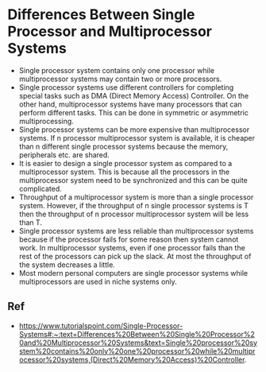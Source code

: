# Differences Between Single Processor and Multiprocessor Systems
- Single processor system contains only one processor while multiprocessor systems may contain two or more processors.
- Single processor systems use different controllers for completing special tasks such as DMA (Direct Memory Access) Controller. On the other hand, multiprocessor systems have many processors that can perform different tasks. This can be done in symmetric or asymmetric multiprocessing.
- Single processor systems can be more expensive than multiprocessor systems. If n processor multiprocessor system is available, it is cheaper than n different single processor systems because the memory, peripherals etc. are shared.
- It is easier to design a single processor system as compared to a multiprocessor system. This is because all the processors in the multiprocessor system need to be synchronized and this can be quite complicated.
- Throughput of a multiprocessor system is more than a single processor system. However, if the throughput of n single processor systems is T then the throughput of n processor multiprocessor system will be less than T.
- Single processor systems are less reliable than multiprocessor systems because if the processor fails for some reason then system cannot work. In multiprocessor systems, even if one processor fails than the rest of the processors can pick up the slack. At most the throughput of the system decreases a little.
- Most modern personal computers are single processor systems while multiprocessors are used in niche systems only.

## Ref
- https://www.tutorialspoint.com/Single-Processor-Systems#:~:text=Differences%20Between%20Single%20Processor%20and%20Multiprocessor%20Systems&text=Single%20processor%20system%20contains%20only%20one%20processor%20while%20multiprocessor%20systems,(Direct%20Memory%20Access)%20Controller.